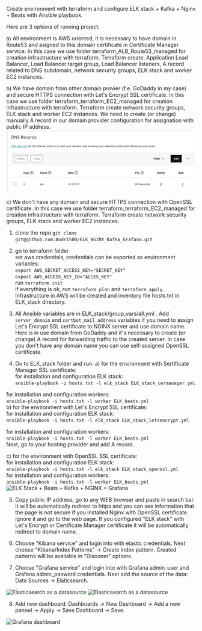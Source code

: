 Create environment with terraform and configure ELK stack + Kafka + Nginx + Beats with Ansible playbook.

Here are 3 options of running project:

a) All environment is AWS oriented, it is necessary to have domain in Route53 and asigned to this domain certificate in Certificate Manager service. In this case we use folder terraform_ALB_Route53_managed for creation infrastructure with terraform. Terraform create: Application Load Balancer, Load Balancer target group, Load Balancer listeners, A record related to DNS subdomain, network security groups, ELK stack and worker EC2 instances.

b) We have domain from other domain provier (f.e. GoDaddy in my case) and secure HTTPS connection with Let's Encrypt SSL certificate. In this case we use folder terraform_terraform_EC2_managed for creation infrastructure with terraform. Terraform create network security groups, ELK stack and worker EC2 instances. We need to create (or change) manually A record in our domain provider configuration for assignation with public IP address.
![GoDaddy A record](godaddy.png)

c) We don't have any domain and secure HTTPS connection with OpenSSL certificate. In this case we use folder terraform_terraform_EC2_managed for creation infrastructure with terraform. Terraform create network security groups, ELK stack and worker EC2 instances.

1.  clone the repo
```git clone git@github.com:Andr1500/ELK_NGINX_Kafka_Grafana.git```

2.  go to terraform folder<br />
set aws credentials, credentials can be exported as environment variables:<br />
```export AWS_SECRET_ACCESS_KEY="SECRET_KEY"```<br />
```export AWS_ACCESS_KEY_ID="ACCES_KEY"```<br />
run ```terraform init```<br />
if everything is ok, run ```terraform plan``` and ```terraform apply```.<br /> Infrastructure in AWS will be created and inventory file hosts.txt in ELK_stack directory.

3. All Ansible variables are in ELK_stack/group_vars/all.yml . Add ```server_domain``` and ```certbot_mail_address``` variables if you need to assign Let's Encrypt SSL certificate to NGINX server and use domain name. Here is in use domain from GoDaddy and it's necessary to create (or change) A record for forwarding traffic to the created server. In case you don't have any domain name you can use self-assigned OpenSSL certificate.

4. Go to ELK_stack folder and run:
a) for the enviromnent with Sertificate Manager SSL certificate:<br />
for installation and configuration ELK stack:<br />
```ansible-playbook -i hosts.txt -l elk_stack ELK_stack_cermanager.yml```<br />

for installation and configuration workers:<br />
```ansible-playbook -i hosts.txt -l worker ELK_beats.yml```<br />
b) for the environment with Let's Encrypt SSL certificate:<br />
for installation and configuration ELK stack:<br />
```ansible-playbook -i hosts.txt -l elk_stack ELK_stack_letsencrypt.yml```<br />

for installation and configuration workers:<br />
```ansible-playbook -i hosts.txt -l worker ELK_beats.yml```<br />
Next, go to your hosting provider and add A record.<br />

c) for the environment with OpenSSL SSL certificate:<br />
for installation and configuration ELK stack:<br />
```ansible-playbook -i hosts.txt -l elk_stack ELK_stack_openssl.yml```<br />
for installation and configuration workers:<br />
```ansible-playbook -i hosts.txt -l worker ELK_beats.yml```<br />
![ELK Stack + Beats + Kafka + NGINX + Grafana](ELK_stack_diagram.png)

5. Copy public IP address, go to any WEB browser and paste in search bar. It will be automatically redirest to https and you can see information that the page is not secure if you installed Nginx with OpenSSL certificate. Ignore it and go to the web page. If you configured "ELK stack" with Let's Encrypt or Certificate Manager certificate it will be automatically redirect to domain name.

6. Choose "Kibana service" and login into with elastic credentials. Next choose "Kibana/Index Patterns" -> Create index pattern. Created patterns will be available in "Disconer" options.

7. Choose "Grafana service" and login into with Grafana admin_user and Grafana admin_pasword credentials. Next add the source of the data: Data Sources -> Elaticsearch.

![Elasticsearch as a datasource](grafana_elastic_source1.png)
![Elasticsearch as a datasource](grafana_elastic_source2.png)

8. Add new dashboard: Dashboards -> New Dashboard -> Add a new pannel -> Apply -> Save Dashboard -> Save.

![Grafana dashboard](grafana_dashboard.png)
